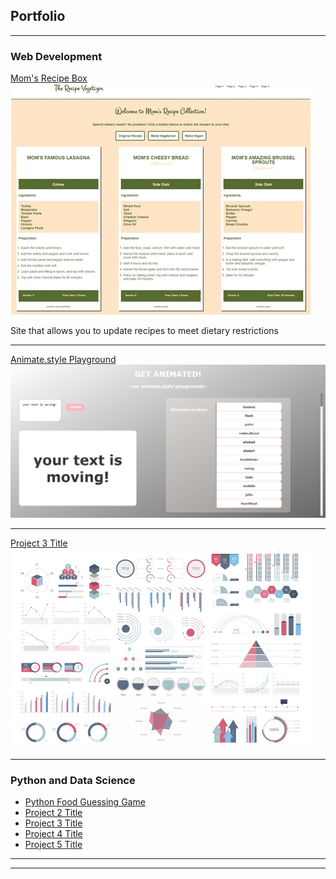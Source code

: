 ## Portfolio

---

### Web Development

[Mom's Recipe Box](https://kathrynbrown.us/daysofcode/8)
<img src="images/project1.jpg?raw=true"/>

Site that allows you to update recipes to meet dietary restrictions

---
[Animate.style Playground](https://kathrynbrown.us/daysofcode/10)
<img src="images/daysofcode10.jpg?raw=true"/>

---
[Project 3 Title](http://example.com/)
<img src="images/dummy_thumbnail.jpg?raw=true"/>

---

### Python and Data Science

- [Python Food Guessing Game](https://kathrynbrown.us/daysofcode/4/)
- [Project 2 Title](http://example.com/)
- [Project 3 Title](http://example.com/)
- [Project 4 Title](http://example.com/)
- [Project 5 Title](http://example.com/)

---




---


